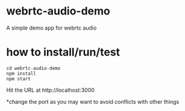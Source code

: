 # webrtc-audio-demo
A simple demo app for webrtc audio

# how to install/run/test

~~~~
cd webrtc-audio-demo
npm install
npm start
~~~~

Hit the URL at http://localhost:3000

*change the port as you may want to avoid conflicts with other things
